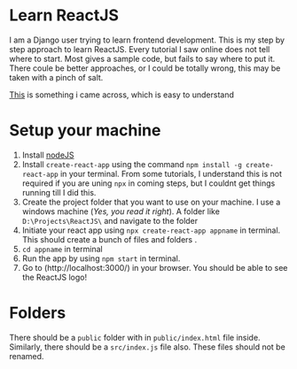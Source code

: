# Learn ReactJS
I am a Django user trying to learn frontend development. This is my step by step approach to learn ReactJS. Every tutorial I saw online does not tell where to start. Most gives a sample code, but fails to say where to put it. There coule be better approaches, or I could be totally wrong, this may be taken with a pinch of salt.

[This](https://www.taniarascia.com/getting-started-with-react/) is something i came across, which is easy to understand


# Setup your machine
1. Install [nodeJS](https://nodejs.org/en/)
2. Install `create-react-app` using the command `npm install -g create-react-app` in your terminal. From some tutorials, I understand this is not required if you are uning `npx` in coming steps, but I couldnt get things running till I did this.
3. Create the project folder that you want to use on your machine. I use a windows machine (*Yes, you read it right*). A folder like `D:\Projects\ReactJS\` and navigate to the folder
4. Initiate your react app using `npx create-react-app appname` in terminal. This should create a bunch of files and folders .
5. `cd appname` in terminal
6. Run the app by using `npm start` in terminal. 
7. Go to (http://localhost:3000/) in your browser. You should be able to see the ReactJS logo!

# Folders
There should be a `public` folder with in `public/index.html` file inside. Similarly, there should be a `src/index.js` file also. These files should not be renamed.

